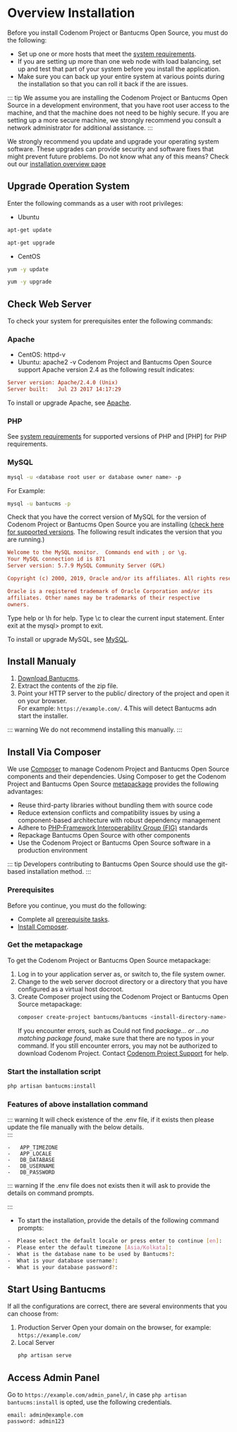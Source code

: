 # Overview Installation
Before you install Codenom Project or Bantucms Open Source, you must do the following:
 - Set up one or more hosts that meet the [system requirements](../installation-guide/requirements.html).
 - If you are setting up more than one web node with load balancing, set up and test that part of your system before you install the application.
 - Make sure you can back up your entire system at various points during the installation so that you can roll it back if the are issues.

 ::: tip
    We assume you are installing the Codenom Project or Bantucms Open Source in a development environment, that you have root user access to the machine, and that the machine does not need to be highly secure. If you are setting up a more secure machine, we strongly recommend you consult a network administrator for additional assistance.
 :::

We strongly recommend you update and upgrade your operating system software. These upgrades can provide security and software fixes that might prevent future problems. Do not know what any of this means? Check out our [installation overview page](../installation-guide/overview.html)

## Upgrade Operation System
Enter the following commands as a user with root privileges:
 - Ubuntu
 ~~~sh
 apt-get update
 ~~~
 ~~~sh
 apt-get upgrade
 ~~~
- CentOS
~~~sh
yum -y update
~~~
~~~sh
yum -y upgrade
~~~

## Check Web Server
To check your system for prerequisites enter the following commands:

### Apache
 - CentOS: httpd-v
 - Ubuntu: apache2 -v
Codenom Project and Bantucms Open Source support Apache version 2.4 as the following result indicates:

~~~ini
Server version: Apache/2.4.0 (Unix)
Server built:   Jul 23 2017 14:17:29
~~~

To install or upgrade Apache, see [Apache](https://httpd.apache.org/docs/2.4/upgrading.html).

### PHP
See [system requirements](../installation-guide/requirements.html) for supported versions of PHP and [PHP] for PHP requirements.

### MySQL
~~~sh
mysql -u <database root user or database owner name> -p
~~~

For Example:
~~~sh
mysql -u bantucms -p
~~~

Check that you have the correct version of MySQL for the version of Codenom Project or Bantucms Open Source you are installing ([check here for supported versions](../installation-guide/requirements.html#supported-database-servers). The following result indicates the version that you are running.)

~~~ini
Welcome to the MySQL monitor.  Commands end with ; or \g.
Your MySQL connection id is 871
Server version: 5.7.9 MySQL Community Server (GPL)

Copyright (c) 2000, 2019, Oracle and/or its affiliates. All rights reserved.

Oracle is a registered trademark of Oracle Corporation and/or its
affiliates. Other names may be trademarks of their respective
owners.
~~~

Type help or \h for help. Type \c to clear the current input statement.
Enter exit at the mysql> prompt to exit.

To install or upgrade MySQL, see [MySQL](https://dev.mysql.com/doc/).

## Install Manualy
1. [Download Bantucms](https://bantucms.com/download/).
2. Extract the contents of the zip file.
3. Point your HTTP server to the public/ directory of the project and open it on your browser.<br/>For example: `https://example.com/`.
4.This will detect Bantucms adn start the installer.

::: warning
We do not recommend installing this manually.
::: 

## Install Via Composer
We use [Composer](https://getcomposer.org) to manage Codenom Project and Bantucms Open Source components and their dependencies.
Using Composer to get the Codenom Project and Bantucms Open Source [metapackage](../modules/) provides the following advantages:
 - Reuse third-party libraries without bundling them with source code
 - Reduce extension conflicts and compatibility issues by using a component-based architecture with robust dependency management
 - Adhere to [PHP-Framework Interoperability Group (FIG)](https://www.php-fig.org) standards
 - Repackage Bantucms Open Source with other components
 - Use the Codenom Project or Bantucms Open Source software in a production environment

::: tip
Developers contributing to Bantucms Open Source should use the git-based installation method.
:::

### Prerequisites
Before you continue, you must do the following:
 - Complete all [prerequisite tasks](../installation-guide/requirements.html).
 - [Install Composer](https://getcomposer.org/download/).

### Get the metapackage
To get the Codenom Project or Bantucms Open Source metapackage:
1. Log in to your application server as, or switch to, the file system owner.
2. Change to the web server docroot directory or a directory that you have configured as a virtual host docroot.
3. Create Composer project using the Codenom Project or Bantucms Open Source metapackage:
    ~~~sh
    composer create-project bantucms/bantucms <install-directory-name>
    ~~~
    If you encounter errors, such as Could not find _package... or ...no matching package found_, make sure that there are no typos in your command. If you still encounter errors, you may not be authorized to download Codenom Project. Contact [Codenom Project Support](https://codenom.com/contact) for help.

### Start the installation script
~~~sh
php artisan bantucms:install
~~~

### Features of above installation command
::: warning
It will check existence of the .env file, if it exists then please update the file manually with the below details.  
::: 

```
-   APP_TIMEZONE
-   APP_LOCALE
-   DB_DATABASE
-   DB_USERNAME
-   DB_PASSWORD
```

::: warning
If the .env file does not exists then it will ask to provide the details on command prompts.  

::: 
- To start the installation, provide the details of the following command prompts: 
```sh
-  Please select the default locale or press enter to continue [en]: 
-  Please enter the default timezone [Asia/Kolkata]:
-  What is the database name to be used by Bantucms?: 
-  What is your database username?:
-  What is your database password?:
```

## Start Using Bantucms
If all the configurations are correct, there are several environments that you can choose from:
1. Production Server
   Open your domain on the browser, for example: `https://example.com/`
2. Local Server
   ```sh
   php artisan serve
   ```

## Access Admin Panel
Go to `https://example.com/admin_panel/`, in case `php artisan bantucms:install` is opted, use the following credentials.
```
email: admin@example.com
password: admin123
```